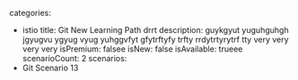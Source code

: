 categories:
  - istio
title: Git New Learning Path drrt
description: guykgyut yuguhguhgh jgyugvu ygyug vyug yuhggvfyt gfytrftyfy trfty rrdytrtyrytrf tty very very very very 
isPremium: falsee
isNew: false
isAvailable: trueee
scenarioCount: 2
scenarios:
  - Git Scenario 13

